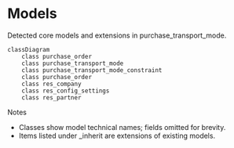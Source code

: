 # Models

Detected core models and extensions in purchase_transport_mode.

```mermaid
classDiagram
    class purchase_order
    class purchase_transport_mode
    class purchase_transport_mode_constraint
    class purchase_order
    class res_company
    class res_config_settings
    class res_partner
```

Notes
- Classes show model technical names; fields omitted for brevity.
- Items listed under _inherit are extensions of existing models.
